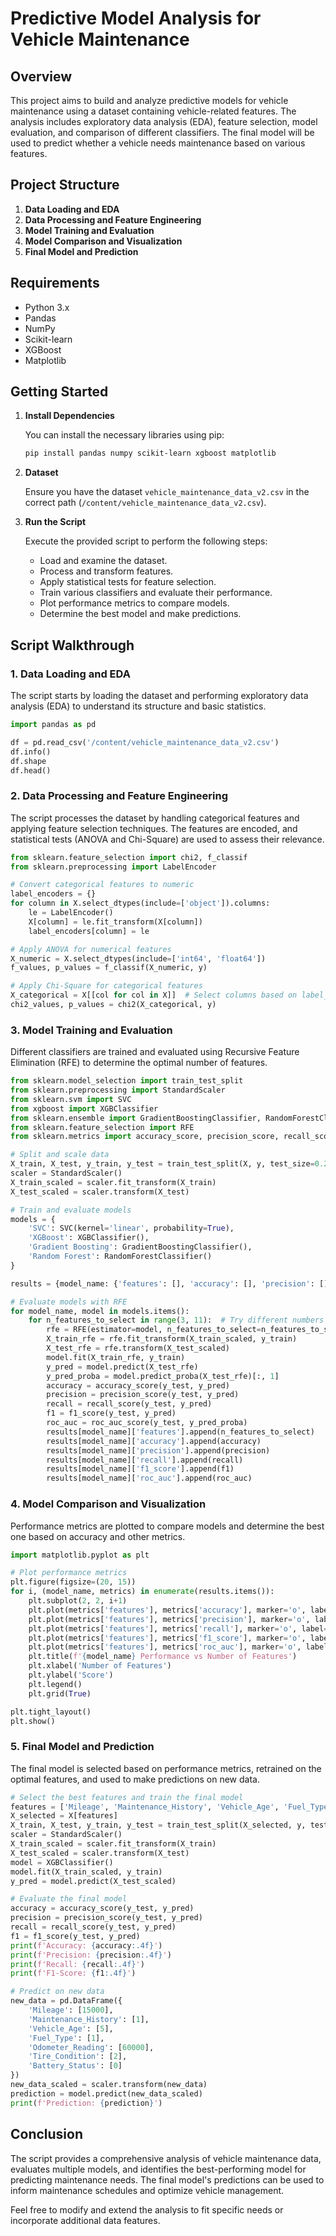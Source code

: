 # Predictive Model Analysis for Vehicle Maintenance

## Overview

This project aims to build and analyze predictive models for vehicle maintenance using a dataset containing vehicle-related features. The analysis includes exploratory data analysis (EDA), feature selection, model evaluation, and comparison of different classifiers. The final model will be used to predict whether a vehicle needs maintenance based on various features.

## Project Structure

1. **Data Loading and EDA**
2. **Data Processing and Feature Engineering**
3. **Model Training and Evaluation**
4. **Model Comparison and Visualization**
5. **Final Model and Prediction**

## Requirements

- Python 3.x
- Pandas
- NumPy
- Scikit-learn
- XGBoost
- Matplotlib

## Getting Started

1. **Install Dependencies**

   You can install the necessary libraries using pip:
   ```bash
   pip install pandas numpy scikit-learn xgboost matplotlib
   ```

2. **Dataset**

   Ensure you have the dataset `vehicle_maintenance_data_v2.csv` in the correct path (`/content/vehicle_maintenance_data_v2.csv`).

3. **Run the Script**

   Execute the provided script to perform the following steps:

   - Load and examine the dataset.
   - Process and transform features.
   - Apply statistical tests for feature selection.
   - Train various classifiers and evaluate their performance.
   - Plot performance metrics to compare models.
   - Determine the best model and make predictions.

## Script Walkthrough

### 1. Data Loading and EDA

The script starts by loading the dataset and performing exploratory data analysis (EDA) to understand its structure and basic statistics.

```python
import pandas as pd

df = pd.read_csv('/content/vehicle_maintenance_data_v2.csv')
df.info()
df.shape
df.head()
```

### 2. Data Processing and Feature Engineering

The script processes the dataset by handling categorical features and applying feature selection techniques. The features are encoded, and statistical tests (ANOVA and Chi-Square) are used to assess their relevance.

```python
from sklearn.feature_selection import chi2, f_classif
from sklearn.preprocessing import LabelEncoder

# Convert categorical features to numeric
label_encoders = {}
for column in X.select_dtypes(include=['object']).columns:
    le = LabelEncoder()
    X[column] = le.fit_transform(X[column])
    label_encoders[column] = le

# Apply ANOVA for numerical features
X_numeric = X.select_dtypes(include=['int64', 'float64'])
f_values, p_values = f_classif(X_numeric, y)

# Apply Chi-Square for categorical features
X_categorical = X[[col for col in X]]  # Select columns based on label_encoders dictionary
chi2_values, p_values = chi2(X_categorical, y)
```

### 3. Model Training and Evaluation

Different classifiers are trained and evaluated using Recursive Feature Elimination (RFE) to determine the optimal number of features.

```python
from sklearn.model_selection import train_test_split
from sklearn.preprocessing import StandardScaler
from sklearn.svm import SVC
from xgboost import XGBClassifier
from sklearn.ensemble import GradientBoostingClassifier, RandomForestClassifier
from sklearn.feature_selection import RFE
from sklearn.metrics import accuracy_score, precision_score, recall_score, f1_score, roc_auc_score

# Split and scale data
X_train, X_test, y_train, y_test = train_test_split(X, y, test_size=0.2, random_state=42)
scaler = StandardScaler()
X_train_scaled = scaler.fit_transform(X_train)
X_test_scaled = scaler.transform(X_test)

# Train and evaluate models
models = {
    'SVC': SVC(kernel='linear', probability=True),
    'XGBoost': XGBClassifier(),
    'Gradient Boosting': GradientBoostingClassifier(),
    'Random Forest': RandomForestClassifier()
}

results = {model_name: {'features': [], 'accuracy': [], 'precision': [], 'recall': [], 'f1_score': [], 'roc_auc': []} for model_name in models}

# Evaluate models with RFE
for model_name, model in models.items():
    for n_features_to_select in range(3, 11):  # Try different numbers of features from 3 to 10
        rfe = RFE(estimator=model, n_features_to_select=n_features_to_select)
        X_train_rfe = rfe.fit_transform(X_train_scaled, y_train)
        X_test_rfe = rfe.transform(X_test_scaled)
        model.fit(X_train_rfe, y_train)
        y_pred = model.predict(X_test_rfe)
        y_pred_proba = model.predict_proba(X_test_rfe)[:, 1]
        accuracy = accuracy_score(y_test, y_pred)
        precision = precision_score(y_test, y_pred)
        recall = recall_score(y_test, y_pred)
        f1 = f1_score(y_test, y_pred)
        roc_auc = roc_auc_score(y_test, y_pred_proba)
        results[model_name]['features'].append(n_features_to_select)
        results[model_name]['accuracy'].append(accuracy)
        results[model_name]['precision'].append(precision)
        results[model_name]['recall'].append(recall)
        results[model_name]['f1_score'].append(f1)
        results[model_name]['roc_auc'].append(roc_auc)
```

### 4. Model Comparison and Visualization

Performance metrics are plotted to compare models and determine the best one based on accuracy and other metrics.

```python
import matplotlib.pyplot as plt

# Plot performance metrics
plt.figure(figsize=(20, 15))
for i, (model_name, metrics) in enumerate(results.items()):
    plt.subplot(2, 2, i+1)
    plt.plot(metrics['features'], metrics['accuracy'], marker='o', label='Accuracy')
    plt.plot(metrics['features'], metrics['precision'], marker='o', label='Precision')
    plt.plot(metrics['features'], metrics['recall'], marker='o', label='Recall')
    plt.plot(metrics['features'], metrics['f1_score'], marker='o', label='F1-Score')
    plt.plot(metrics['features'], metrics['roc_auc'], marker='o', label='ROC AUC')
    plt.title(f'{model_name} Performance vs Number of Features')
    plt.xlabel('Number of Features')
    plt.ylabel('Score')
    plt.legend()
    plt.grid(True)

plt.tight_layout()
plt.show()
```

### 5. Final Model and Prediction

The final model is selected based on performance metrics, retrained on the optimal features, and used to make predictions on new data.

```python
# Select the best features and train the final model
features = ['Mileage', 'Maintenance_History', 'Vehicle_Age', 'Fuel_Type', 'Odometer_Reading', 'Tire_Condition', 'Battery_Status']
X_selected = X[features]
X_train, X_test, y_train, y_test = train_test_split(X_selected, y, test_size=0.2, random_state=42)
scaler = StandardScaler()
X_train_scaled = scaler.fit_transform(X_train)
X_test_scaled = scaler.transform(X_test)
model = XGBClassifier()
model.fit(X_train_scaled, y_train)
y_pred = model.predict(X_test_scaled)

# Evaluate the final model
accuracy = accuracy_score(y_test, y_pred)
precision = precision_score(y_test, y_pred)
recall = recall_score(y_test, y_pred)
f1 = f1_score(y_test, y_pred)
print(f'Accuracy: {accuracy:.4f}')
print(f'Precision: {precision:.4f}')
print(f'Recall: {recall:.4f}')
print(f'F1-Score: {f1:.4f}')

# Predict on new data
new_data = pd.DataFrame({
    'Mileage': [15000],
    'Maintenance_History': [1],
    'Vehicle_Age': [5],
    'Fuel_Type': [1],
    'Odometer_Reading': [60000],
    'Tire_Condition': [2],
    'Battery_Status': [0]
})
new_data_scaled = scaler.transform(new_data)
prediction = model.predict(new_data_scaled)
print(f'Prediction: {prediction}')
```

## Conclusion

The script provides a comprehensive analysis of vehicle maintenance data, evaluates multiple models, and identifies the best-performing model for predicting maintenance needs. The final model's predictions can be used to inform maintenance schedules and optimize vehicle management.

Feel free to modify and extend the analysis to fit specific needs or incorporate additional data features.
